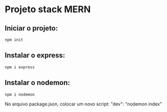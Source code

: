 # Projeto stack MERN

## Iniciar o projeto:
    npm init

## Instalar o express:
    npm i express

## Instalar o nodemon:
    npm i nodemon

No arquivo package.json, colocar um novo script:
    "dev": "nodemon index"

